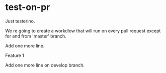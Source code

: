 # test-on-pr
Just testerino.

We re going to create a workdlow that will run on every pull request except for and from 'master' branch.

Add one more line.

Feature 1

Add one more line on develop branch.
